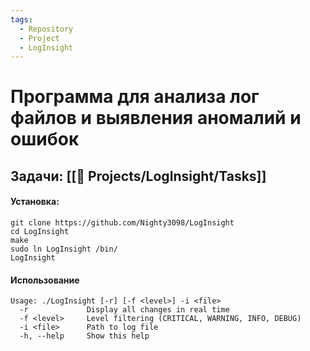 ```yaml
---
tags:
  - Repository
  - Project
  - LogInsight
---
```

# Программа для анализа лог файлов и выявления аномалий и ошибок


## Задачи: [[🧭 Projects/LogInsight/Tasks]]

#### Установка:

```shell
git clone https://github.com/Nighty3098/LogInsight
cd LogInsight
make
sudo ln LogInsight /bin/
LogInsight
```

#### Использование

```
Usage: ./LogInsight [-r] [-f <level>] -i <file>
  -r             Display all changes in real time
  -f <level>     Level filtering (CRITICAL, WARNING, INFO, DEBUG)
  -i <file>      Path to log file
  -h, --help     Show this help
```
